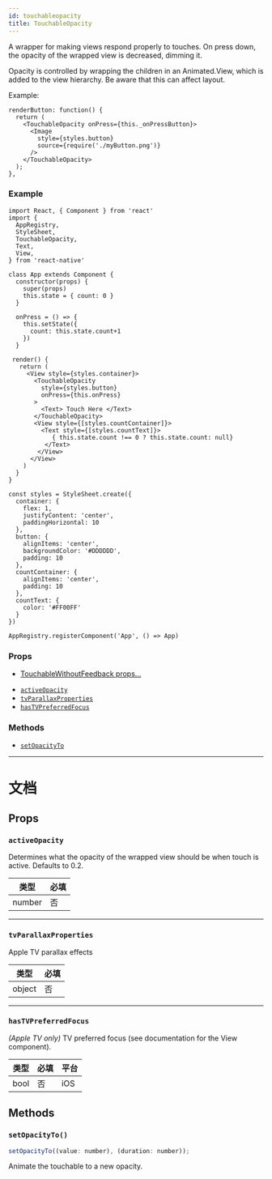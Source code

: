 ```yaml
---
id: touchableopacity
title: TouchableOpacity
---
```


A wrapper for making views respond properly to touches. On press down, the opacity of the wrapped view is decreased, dimming it.

Opacity is controlled by wrapping the children in an Animated.View, which is added to the view hierarchy. Be aware that this can affect layout.

Example:

```
renderButton: function() {
  return (
    <TouchableOpacity onPress={this._onPressButton}>
      <Image
        style={styles.button}
        source={require('./myButton.png')}
      />
    </TouchableOpacity>
  );
},
```

### Example

```ReactNativeWebPlayer
import React, { Component } from 'react'
import {
  AppRegistry,
  StyleSheet,
  TouchableOpacity,
  Text,
  View,
} from 'react-native'

class App extends Component {
  constructor(props) {
    super(props)
    this.state = { count: 0 }
  }

  onPress = () => {
    this.setState({
      count: this.state.count+1
    })
  }

 render() {
   return (
     <View style={styles.container}>
       <TouchableOpacity
         style={styles.button}
         onPress={this.onPress}
       >
         <Text> Touch Here </Text>
       </TouchableOpacity>
       <View style={[styles.countContainer]}>
         <Text style={[styles.countText]}>
            { this.state.count !== 0 ? this.state.count: null}
          </Text>
        </View>
      </View>
    )
  }
}

const styles = StyleSheet.create({
  container: {
    flex: 1,
    justifyContent: 'center',
    paddingHorizontal: 10
  },
  button: {
    alignItems: 'center',
    backgroundColor: '#DDDDDD',
    padding: 10
  },
  countContainer: {
    alignItems: 'center',
    padding: 10
  },
  countText: {
    color: '#FF00FF'
  }
})

AppRegistry.registerComponent('App', () => App)
```

### Props

* [TouchableWithoutFeedback props...](touchablewithoutfeedback.md#props)

- [`activeOpacity`](touchableopacity.md#activeopacity)
- [`tvParallaxProperties`](touchableopacity.md#tvparallaxproperties)
- [`hasTVPreferredFocus`](touchableopacity.md#hastvpreferredfocus)

### Methods

* [`setOpacityTo`](touchableopacity.md#setopacityto)

---

# 文档

## Props

### `activeOpacity`

Determines what the opacity of the wrapped view should be when touch is active. Defaults to 0.2.

| 类型   | 必填 |
| ------ | -------- |
| number | 否       |

---

### `tvParallaxProperties`

Apple TV parallax effects

| 类型   | 必填 |
| ------ | -------- |
| object | 否       |

---

### `hasTVPreferredFocus`

_(Apple TV only)_ TV preferred focus (see documentation for the View component).

| 类型 | 必填 | 平台 |
| ---- | -------- | -------- |
| bool | 否       | iOS      |

## Methods

### `setOpacityTo()`

```javascript
setOpacityTo((value: number), (duration: number));
```

Animate the touchable to a new opacity.
